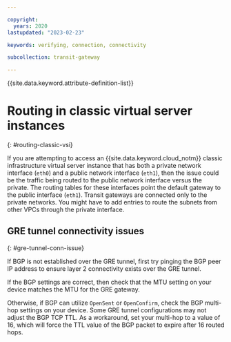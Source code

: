 ```yaml
---

copyright:
  years: 2020
lastupdated: "2023-02-23"

keywords: verifying, connection, connectivity

subcollection: transit-gateway

---
```


{{site.data.keyword.attribute-definition-list}}

# Routing in classic virtual server instances
{: #routing-classic-vsi}

If you are attempting to access an {{site.data.keyword.cloud_notm}} classic infrastructure virtual server instance that has both a private network interface (`eth0`) and a public network interface (`eth1`), then the issue could be the traffic being routed to the public network interface versus the private. The routing tables for these interfaces point the default gateway to the public interface (`eth1`). Transit gateways are connected only to the private networks. You might have to add entries to route the subnets from other VPCs through the private interface.

## GRE tunnel connectivity issues
{: #gre-tunnel-conn-issue}

If BGP is not established over the GRE tunnel, first try pinging the BGP peer IP address to ensure layer 2 connectivity exists over the GRE tunnel.

If the BGP settings are correct, then check that the MTU setting on your device matches the MTU for the GRE gateway.

Otherwise, if BGP can utilize `OpenSent` or `OpenConfirm`, check the BGP multi-hop settings on your device. Some GRE tunnel configurations may not adjust the BGP TCP TTL. As a workaround, set your multi-hop to a value of 16, which will force the TTL value of the BGP packet to expire after 16 routed hops.
